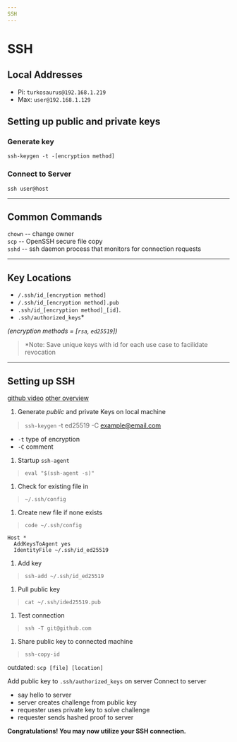```yaml
---
SSH
---
```


# SSH

## Local Addresses
* Pi: `turkosaurus@192.168.1.219`
* Max: `user@192.168.1.129`

## Setting up public and private keys

### Generate key
`ssh-keygen -t -[encryption method]`

### Connect to Server
`ssh user@host`

---

## Common Commands
`chown` -- change owner \
`scp` -- OpenSSH secure file copy \
`sshd` -- ssh daemon process that monitors for connection requests

---

## Key Locations
* `/.ssh/id_[encryption method]`
* `/.ssh/id_[encryption method].pub`
* `.ssh/id_[encryption method]_[id]`.
* `.ssh/authorized_keys`*

*(encryption methods = [`rsa`, `ed25519`])*

> *Note: Save unique keys with id for each use case to facilidate revocation

---

## Setting up SSH
[github video](https://www.youtube.com/watch?v=8X4u9sca3Io)
[other overview](https://www.youtube.com/watch?v=v45p_kJV9i4)

1. Generate _public_ and private Keys on local machine
> `ssh-keygen` -t ed25519 -C example@email.com
- `-t` type of encryption
- `-C` comment

1. Startup `ssh-agent`
> `eval "$(ssh-agent -s)"`

1. Check for existing file in
> `~/.ssh/config`

1. Create new file if none exists
> `code ~/.ssh/config`

```
Host *
  AddKeysToAgent yes
  IdentityFile ~/.ssh/id_ed25519
```

1. Add key
> `ssh-add ~/.ssh/id_ed25519`

1. Pull public key
> `cat ~/.ssh/ided25519.pub`

1. Test connection
> `ssh -T git@github.com`

1. Share public key to connected machine
> `ssh-copy-id`

outdated: `scp [file] [location]`

Add public key to `.ssh/authorized_keys` on server
Connect to server
* say hello to server
* server creates challenge from public key
* requester uses private key to solve challenge
* requester sends hashed proof to server

**Congratulations! You may now utilize your SSH connection.**
